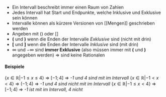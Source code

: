 - Ein Intervall beschreibt immer einen Raum von Zahlen
- Jedes Intervall hat Start und Endpunkte, welche Inklusive und Exklusive sein können
- Intervalle können als kürzere Versionen von [[Mengen]] geschrieben werden
- Angeben mit () oder []
- **(** und **)** wenn die Enden der Intervalle *Exklusive* sind (nicht mit drin)
- **\[** und **]** wenn die Enden der Intervalle *Inklusive* sind (mit drin)
- $\infty$ und $-\infty$ sind **immer Exklusive** (also müssen immer mit **(** und **)** angegeben werden) => sind keine Rationalen 
#### Beispiele
$\{x \in \mathbb{R} | -1 \le x \le 4 \}$ => $[-1; 4]$  => *-1 und 4 sind mit im Intervall*
$\{x \in \mathbb{R} | -1 < x < 4 \}$ => $(-1; 4)$  => *-1 und 4 sind nicht mit im Intervall*
$\{x \in \mathbb{R} | -1 \le x < 4 \}$ => $[-1; 4)$  => *-1 ist mit im Intervall, 4 nicht*